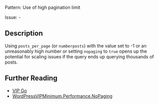 Pattern: Use of high pagination limit

Issue: -

## Description

Using `posts_per_page` (or `numberposts`) with the value set to -1 or an unreasonably high number or setting `nopaging` to `true` opens up the potential for scaling issues if the query ends up querying thousands of posts.

## Further Reading

* [VIP Go](https://vip.wordpress.com/documentation/vip-go/code-review-blockers-warnings-notices/#no-limit-queries)
* [WordPressVIPMinimum.Performance.NoPaging](https://github.com/Automattic/VIP-Coding-Standards/tree/develop/WordPressVIPMinimum/Sniffs/Performance/NoPagingSniff.php)